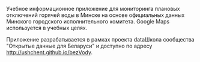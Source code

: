 Учебное информационное приложение для мониторинга плановых отключений горячей воды в Минске на основе официальных данных Минского городского исполнительного комитета. Google Maps используется в учебных целях.

Приложение разрабатывается в рамках проекта dataШкола сообщества "Открытые данные для Беларуси" и доступно по адресу http://ushchent.github.io/bezVody.
